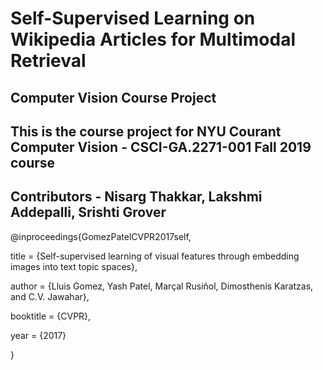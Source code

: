 # Self-Supervised Learning on Wikipedia Articles for Multimodal Retrieval

## Computer Vision Course Project
## This is the course project for NYU Courant Computer Vision - CSCI-GA.2271-001 Fall 2019 course 

## Contributors - Nisarg Thakkar, Lakshmi Addepalli, Srishti Grover

@inproceedings{GomezPatelCVPR2017self,
  
  
  title     = {Self-supervised learning of visual features through embedding images into text topic spaces},
  
  
  author    = {Lluis Gomez, Yash Patel, Marçal Rusiñol, Dimosthenis Karatzas, and C.V. Jawahar},
  
  
  booktitle = {CVPR},
  
  
  year      = {2017}
  

}
